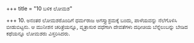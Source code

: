 +++
title = "10 ಬಳಿಕ ಲೋಮಶ"

+++
10. ಅನಂತರ ಲೋಮಶರೊಂದಿಗೆ ಧರ್ಮರಾಜ ಅಗಸ್ತ್ಯಾಶ್ರಮಕ್ಕೆ ಬಂದು, ಪಾಳೆಯವನ್ನು ನೆಲೆಗೊಳಿಸಿ ಬೀಡುಬಿಟ್ಟನು. ಆ ಮುನೀಶನ ಚರಿತ್ರೆಯನ್ನೂ, ವೃತ್ರಾಸುರ ವಧೆಗಾಗಿ ದೇವತೆಗಳು ದಧೀಚಿಯ ಬೆನ್ನೆಲುಬನ್ನು ಬೇಡಿದ ಕಥೆಯನ್ನೂ ಲೋಮಶರು ವಿಸ್ತರಿಸಿದರು.